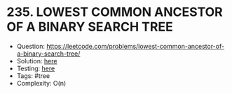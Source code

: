# 235. LOWEST COMMON ANCESTOR OF A BINARY SEARCH TREE

* Question: https://leetcode.com/problems/lowest-common-ancestor-of-a-binary-search-tree/
* Solution: [here](Solution.java)
* Testing: [here](SolutionTest.java)
* Tags: #tree
* Complexity: O(n) 
